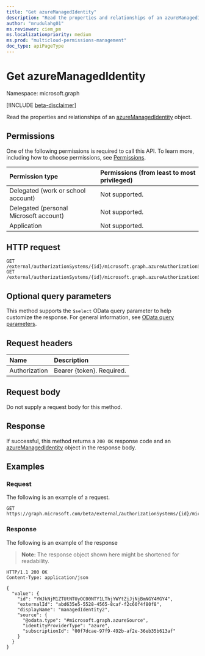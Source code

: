 ```yaml
---
title: "Get azureManagedIdentity"
description: "Read the properties and relationships of an azureManagedIdentity object."
author: "mrudulahg01"
ms.reviewer: ciem_pm
ms.localizationpriority: medium
ms.prod: "multicloud-permissions-management"
doc_type: apiPageType
---
```


# Get azureManagedIdentity
Namespace: microsoft.graph

[!INCLUDE [beta-disclaimer](../../includes/beta-disclaimer.md)]

Read the properties and relationships of an [azureManagedIdentity](../resources/azuremanagedidentity.md) object.

## Permissions
One of the following permissions is required to call this API. To learn more, including how to choose permissions, see [Permissions](/graph/permissions-reference).

|Permission type|Permissions (from least to most privileged)|
|:---|:---|
|Delegated (work or school account)|Not supported.|
|Delegated (personal Microsoft account)|Not supported.|
|Application|Not supported.|

## HTTP request

<!-- {
  "blockType": "ignored"
}
-->
``` http
GET /external/authorizationSystems/{id}/microsoft.graph.azureAuthorizationSystem/associatedIdentities/managedIdentity/{azureManagedIdentityId}
GET /external/authorizationSystems/{id}/microsoft.graph.azureAuthorizationSystem/associatedIdentities/managedIdentity(externalId='{externalId}')
```

## Optional query parameters
This method supports the `$select` OData query parameter to help customize the response. For general information, see [OData query parameters](/graph/query-parameters).

## Request headers
|Name|Description|
|:---|:---|
|Authorization|Bearer {token}. Required.|

## Request body
Do not supply a request body for this method.

## Response

If successful, this method returns a `200 OK` response code and an [azureManagedIdentity](../resources/azuremanagedidentity.md) object in the response body.

## Examples

### Request
The following is an example of a request.
<!-- {
  "blockType": "request",
  "name": "get_azuremanagedidentity"
}
-->
``` http
GET https://graph.microsoft.com/beta/external/authorizationSystems/{id}/microsoft.graph.azureAuthorizationSystem/associatedIdentities/managedIdentities/YWJkNjM1ZTUtNTUyOC00NTY1LThjYWYtZjJjNjBmNGY4MGY4
```


### Response
The following is an example of the response
>**Note:** The response object shown here might be shortened for readability.
<!-- {
  "blockType": "response",
  "truncated": true,
  "@odata.type": "microsoft.graph.azureManagedIdentity"
}
-->
``` http
HTTP/1.1 200 OK
Content-Type: application/json

{
  "value": {
    "id": "YWJkNjM1ZTUtNTUyOC00NTY1LThjYWYtZjJjNjBmNGY4MGY4",
    "externalId": "abd635e5-5528-4565-8caf-f2c60f4f80f8",
    "displayName": "managedIdentity2",
    "source": {
      "@odata.type": "#microsoft.graph.azureSource",
      "identityProviderType": "azure",
      "subscriptionId": "00f7dcae-97f9-492b-af2e-36eb35b613af"
    }
  }
}
```

